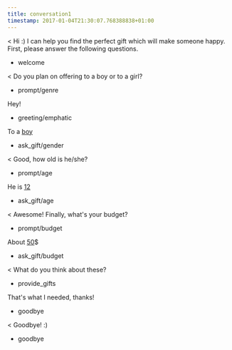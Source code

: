 ```yaml
---
title: conversation1
timestamp: 2017-01-04T21:30:07.768388838+01:00
---
```


< Hi :) I can help you find the perfect gift which will make someone happy. First, please answer the following questions.
* welcome

< Do you plan on offering to a boy or to a girl?
* prompt/genre

Hey!
* greeting/emphatic

To a [boy](genre)
* ask_gift/gender

< Good, how old is he/she?
* prompt/age

He is [12](age)
* ask_gift/age

< Awesome! Finally, what's your budget?
* prompt/budget

About [50](budget)$
* ask_gift/budget

< What do you think about these?
* provide_gifts

That's what I needed, thanks!
* goodbye

< Goodbye! :)
* goodbye
